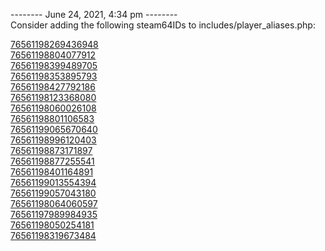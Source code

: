 
-------- June 24, 2021, 4:34 pm --------  
Consider adding the following steam64IDs to includes/player_aliases.php:  

[76561198269436948](https://steamcommunity.com/profiles/76561198269436948)  
[76561198804077912](https://steamcommunity.com/profiles/76561198804077912)  
[76561198399489705](https://steamcommunity.com/profiles/76561198399489705)  
[76561198353895793](https://steamcommunity.com/profiles/76561198353895793)  
[76561198427792186](https://steamcommunity.com/profiles/76561198427792186)  
[76561198123368080](https://steamcommunity.com/profiles/76561198123368080)  
[76561198060026108](https://steamcommunity.com/profiles/76561198060026108)  
[76561198801106583](https://steamcommunity.com/profiles/76561198801106583)  
[76561199065670640](https://steamcommunity.com/profiles/76561199065670640)  
[76561198996120403](https://steamcommunity.com/profiles/76561198996120403)  
[76561198873171897](https://steamcommunity.com/profiles/76561198873171897)  
[76561198877255541](https://steamcommunity.com/profiles/76561198877255541)  
[76561198401164891](https://steamcommunity.com/profiles/76561198401164891)  
[76561199013554394](https://steamcommunity.com/profiles/76561199013554394)  
[76561199057043180](https://steamcommunity.com/profiles/76561199057043180)  
[76561198064060597](https://steamcommunity.com/profiles/76561198064060597)  
[76561197989984935](https://steamcommunity.com/profiles/76561197989984935)  
[76561198050254181](https://steamcommunity.com/profiles/76561198050254181)  
[76561198319673484](https://steamcommunity.com/profiles/76561198319673484)  
